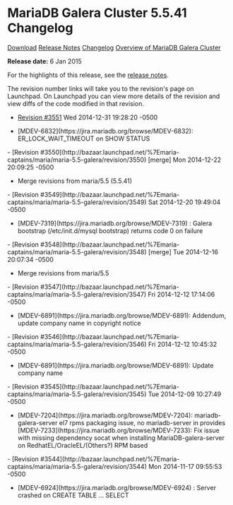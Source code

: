 # MariaDB Galera Cluster 5.5.41 Changelog

[Download](http://downloads.mariadb.org/mariadb-galera/5.5.41)
[Release Notes](/replication/galera-cluster/mariadb-galera-cluster-releases/mariadb-galera-55-release-notes/mariadb-galera-cluster-5541-release-notes/)
[Changelog](/replication/galera-cluster/mariadb-galera-cluster-releases/mariadb-galera-55-changelogs/mariadb-galera-cluster-5541-changelog/)
[Overview of MariaDB Galera Cluster](/replication/galera-cluster/what-is-mariadb-galera-cluster/)

<strong>Release date:</strong> 6 Jan 2015

For the highlights of this release, see the
[release notes](/replication/galera-cluster/mariadb-galera-cluster-releases/mariadb-galera-55-release-notes/mariadb-galera-cluster-5541-release-notes/).

The revision number links will take you to the revision's page on Launchpad. On
Launchpad you can view more details of the revision and view diffs of the code
modified in that revision.

- [Revision #3551](http://bazaar.launchpad.net/%7Emaria-captains/maria/maria-5.5-galera/revision/3551)
  <span class="cstm-style datetime">Wed 2014-12-31 19:28:20 -0500</span>
<ul start="1"><li>[MDEV-6832](https://jira.mariadb.org/browse/MDEV-6832): ER_LOCK_WAIT_TIMEOUT on SHOW STATUS
</li></ul>
- [Revision #3550](http://bazaar.launchpad.net/%7Emaria-captains/maria/maria-5.5-galera/revision/3550) [merge]
  <span class="cstm-style datetime">Mon 2014-12-22 20:09:25 -0500</span>
<ul start="1"><li>Merge revisions from maria/5.5 (5.5.41)
</li></ul>
- [Revision #3549](http://bazaar.launchpad.net/%7Emaria-captains/maria/maria-5.5-galera/revision/3549)
  <span class="cstm-style datetime">Sat 2014-12-20 19:49:04 -0500</span>
<ul start="1"><li>[MDEV-7319](https://jira.mariadb.org/browse/MDEV-7319) : Galera bootstrap (/etc/init.d/mysql bootstrap) returns code 0 on failure
</li></ul>
- [Revision #3548](http://bazaar.launchpad.net/%7Emaria-captains/maria/maria-5.5-galera/revision/3548) [merge]
  <span class="cstm-style datetime">Tue 2014-12-16 20:07:34 -0500</span>
<ul start="1"><li>Merge revisions from maria/5.5
</li></ul>
- [Revision #3547](http://bazaar.launchpad.net/%7Emaria-captains/maria/maria-5.5-galera/revision/3547)
  <span class="cstm-style datetime">Fri 2014-12-12 17:14:06 -0500</span>
<ul start="1"><li>[MDEV-6891](https://jira.mariadb.org/browse/MDEV-6891): Addendum, update company name in copyright notice
</li></ul>
- [Revision #3546](http://bazaar.launchpad.net/%7Emaria-captains/maria/maria-5.5-galera/revision/3546)
  <span class="cstm-style datetime">Fri 2014-12-12 10:45:32 -0500</span>
<ul start="1"><li>[MDEV-6891](https://jira.mariadb.org/browse/MDEV-6891): Update company name
</li></ul>
- [Revision #3545](http://bazaar.launchpad.net/%7Emaria-captains/maria/maria-5.5-galera/revision/3545)
  <span class="cstm-style datetime">Tue 2014-12-09 10:27:49 -0500</span>
<ul start="1"><li>[MDEV-7204](https://jira.mariadb.org/browse/MDEV-7204): mariadb-galera-server el7 rpms packaging issue, no mariadb-server in provides [MDEV-7233](https://jira.mariadb.org/browse/MDEV-7233): Fix issue with missing dependency socat when installing MariaDB-galera-server on RedhatEL/OracleEL/(Others?) RPM based 
</li></ul>
- [Revision #3544](http://bazaar.launchpad.net/%7Emaria-captains/maria/maria-5.5-galera/revision/3544)
  <span class="cstm-style datetime">Mon 2014-11-17 09:55:53 -0500</span>
<ul start="1"><li>[MDEV-6924](https://jira.mariadb.org/browse/MDEV-6924) : Server crashed on CREATE TABLE ... SELECT
</li></ul>